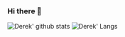 ### Hi there 👋

<!--
**derek90/derek90** is a ✨ _special_ ✨ repository because its `README.md` (this file) appears on your GitHub profile.

Here are some ideas to get you started:

- 🔭 I’m currently working on ...
- 🌱 I’m currently learning ...
- 👯 I’m looking to collaborate on ...
- 🤔 I’m looking for help with ...
- 💬 Ask me about ...
- 📫 How to reach me: ...
- 😄 Pronouns: ...
- ⚡ Fun fact: ...
-->

![Derek' github stats](https://github-readme-stats.vercel.app/api?username=derek90&show_icons=true&theme=tokyonight)
![Derek' Langs](https://github-readme-stats.vercel.app/api/top-langs/?username=derek90&layout=compact&theme=tokyonight)
